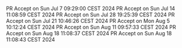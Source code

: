 PR Accept on Sun Jul  7 09:29:00 CEST 2024
PR Accept on Sun Jul 14 11:08:59 CEST 2024
PR Accept on Sun Jul 28 19:25:39 CEST 2024
PR Accept on Sun Jul 21 10:46:26 CEST 2024
PR Accept on Mon Aug  5 10:12:24 CEST 2024
PR Accept on Sun Aug 11 09:57:33 CEST 2024
PR Accept on Sun Aug 18 11:08:37 CEST 2024
PR Accept on Sun Aug 18 11:08:43 CEST 2024
